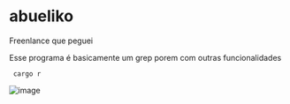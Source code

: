 # abueliko
Freenlance que peguei 

Esse programa é basicamente um grep porem com outras funcionalidades 

``` cargo r```

![image](https://github.com/user-attachments/assets/1668ec59-a40f-4ba3-b497-0cf1ea9dc289)
